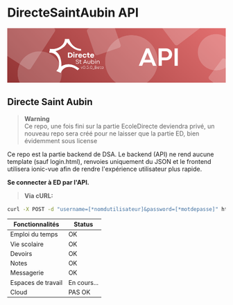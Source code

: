 # DirecteSaintAubin API

![](https://raw.githubusercontent.com/noappertBD/DirecteStAubin/main/static/img/banner.png)

## Directe Saint Aubin


> **Warning**  
> Ce repo, une fois fini sur la partie EcoleDirecte deviendra privé, un nouveau repo sera créé pour ne laisser que la partie ED, bien évidemment sous license

Ce repo est la partie backend de DSA. Le backend (API) ne rend aucune template (sauf login.html), renvoies uniquement du JSON et le frontend utilisera ionic-vue afin de rendre l'expérience utilisateur plus rapide.

**Se connecter à ED par l'API.**

> **Via cURL:**

```bash
curl -X POST -d "username=[*nomdutilisateur]&password=[*motdepasse]" http://[*host]:[*port]/login/
```

| Fonctionnalités | Status |
| ------------ | ------------ |
| Emploi du temps | OK |
| Vie scolaire | OK |
| Devoirs | OK |
| Notes | OK |
| Messagerie | OK |
| Espaces de travail | En cours... |
| Cloud | PAS OK |

